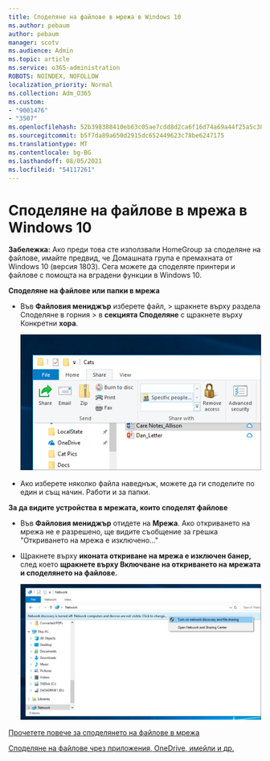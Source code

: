 ```yaml
---
title: Споделяне на файлове в мрежа в Windows 10
ms.author: pebaum
author: pebaum
manager: scotv
ms.audience: Admin
ms.topic: article
ms.service: o365-administration
ROBOTS: NOINDEX, NOFOLLOW
localization_priority: Normal
ms.collection: Adm_O365
ms.custom:
- "9001476"
- "3507"
ms.openlocfilehash: 52b398388410eb63c05ae7cdd8d2ca6f16d74a69a44f25a5c38e95bf163e9e02
ms.sourcegitcommit: b5f7da89a650d2915dc652449623c78be6247175
ms.translationtype: MT
ms.contentlocale: bg-BG
ms.lasthandoff: 08/05/2021
ms.locfileid: "54117261"
---
```

# <a name="file-sharing-over-a-network-in-windows-10"></a>Споделяне на файлове в мрежа в Windows 10

**Забележка:** Ако преди това сте използвали HomeGroup за споделяне на файлове, имайте предвид, че Домашната група е премахната от Windows 10 (версия 1803). Сега можете да споделяте принтери и файлове с помощта на вградени функции в Windows 10.

**Споделяне на файлове или папки в мрежа**

- Във **Файловия мениджър** изберете файл, >  щракнете върху раздела Споделяне в горния > в **секцията Споделяне** с щракнете върху Конкретни **хора**.

    ![Споделяне на файл с определени хора.](media/share-with-specific-people.png)
          
- Ако изберете няколко файла наведнъж, можете да ги споделите по един и същ начин. Работи и за папки.

**За да видите устройства в мрежата, които споделят файлове**

- Във **Файловия мениджър** отидете на **Мрежа**. Ако откриването на мрежа не е разрешено, ще видите съобщение за грешка "Откриването на мрежа е изключено..."

- Щракнете върху **иконата откриване на мрежа е изключен банер,** след което **щракнете върху Включване на откриването на мрежата и споделянето на файлове.**

    ![Включете откриването на мрежа и споделянето на файлове.](media/turn-on-network-discovery.png)

[Прочетете повече за споделянето на файлове в мрежа](https://support.microsoft.com/help/4092694/windows-10-file-sharing-over-a-network)

[Споделяне на файлове чрез приложения, OneDrive, имейли и др.](https://support.microsoft.com/help/4027674/windows-10-share-files-in-file-explorer)
